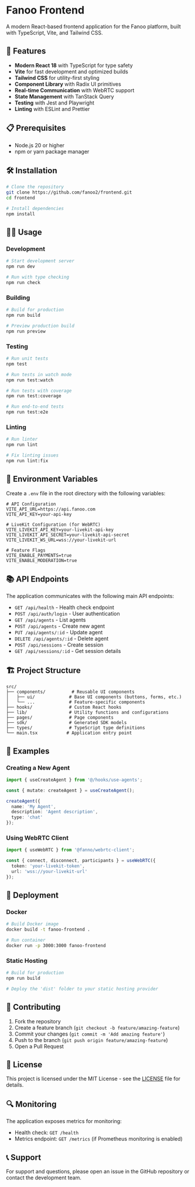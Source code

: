 # Fanoo Frontend

A modern React-based frontend application for the Fanoo platform, built with TypeScript, Vite, and Tailwind CSS.

## 🚀 Features

- **Modern React 18** with TypeScript for type safety
- **Vite** for fast development and optimized builds
- **Tailwind CSS** for utility-first styling
- **Component Library** with Radix UI primitives
- **Real-time Communication** with WebRTC support
- **State Management** with TanStack Query
- **Testing** with Jest and Playwright
- **Linting** with ESLint and Prettier

## 📋 Prerequisites

- Node.js 20 or higher
- npm or yarn package manager

## 🛠️ Installation

```bash
# Clone the repository
git clone https://github.com/fanoo2/frontend.git
cd frontend

# Install dependencies
npm install
```

## 🏃‍♂️ Usage

### Development
```bash
# Start development server
npm run dev

# Run with type checking
npm run check
```

### Building
```bash
# Build for production
npm run build

# Preview production build
npm run preview
```

### Testing
```bash
# Run unit tests
npm test

# Run tests in watch mode
npm run test:watch

# Run tests with coverage
npm run test:coverage

# Run end-to-end tests
npm run test:e2e
```

### Linting
```bash
# Run linter
npm run lint

# Fix linting issues
npm run lint:fix
```

## 🔧 Environment Variables

Create a `.env` file in the root directory with the following variables:

```env
# API Configuration
VITE_API_URL=https://api.fanoo.com
VITE_API_KEY=your-api-key

# LiveKit Configuration (for WebRTC)
VITE_LIVEKIT_API_KEY=your-livekit-api-key
VITE_LIVEKIT_API_SECRET=your-livekit-api-secret
VITE_LIVEKIT_WS_URL=wss://your-livekit-url

# Feature Flags
VITE_ENABLE_PAYMENTS=true
VITE_ENABLE_MODERATION=true
```

## 📚 API Endpoints

The application communicates with the following main API endpoints:

- `GET /api/health` - Health check endpoint
- `POST /api/auth/login` - User authentication
- `GET /api/agents` - List agents
- `POST /api/agents` - Create new agent
- `PUT /api/agents/:id` - Update agent
- `DELETE /api/agents/:id` - Delete agent
- `POST /api/sessions` - Create session
- `GET /api/sessions/:id` - Get session details

## 🏗️ Project Structure

```
src/
├── components/          # Reusable UI components
│   ├── ui/             # Base UI components (buttons, forms, etc.)
│   └── ...             # Feature-specific components
├── hooks/              # Custom React hooks
├── lib/                # Utility functions and configurations
├── pages/              # Page components
├── sdk/                # Generated SDK models
├── types/              # TypeScript type definitions
└── main.tsx           # Application entry point
```

## 🧪 Examples

### Creating a New Agent
```typescript
import { useCreateAgent } from '@/hooks/use-agents';

const { mutate: createAgent } = useCreateAgent();

createAgent({
  name: 'My Agent',
  description: 'Agent description',
  type: 'chat'
});
```

### Using WebRTC Client
```typescript
import { useWebRTC } from '@fanno/webrtc-client';

const { connect, disconnect, participants } = useWebRTC({
  token: 'your-livekit-token',
  url: 'wss://your-livekit-url'
});
```

## 🚀 Deployment

### Docker
```bash
# Build Docker image
docker build -t fanoo-frontend .

# Run container
docker run -p 3000:3000 fanoo-frontend
```

### Static Hosting
```bash
# Build for production
npm run build

# Deploy the 'dist' folder to your static hosting provider
```

## 🤝 Contributing

1. Fork the repository
2. Create a feature branch (`git checkout -b feature/amazing-feature`)
3. Commit your changes (`git commit -m 'Add amazing feature'`)
4. Push to the branch (`git push origin feature/amazing-feature`)
5. Open a Pull Request

## 📄 License

This project is licensed under the MIT License - see the [LICENSE](LICENSE) file for details.

## 🔍 Monitoring

The application exposes metrics for monitoring:

- Health check: `GET /health`
- Metrics endpoint: `GET /metrics` (if Prometheus monitoring is enabled)

## 📞 Support

For support and questions, please open an issue in the GitHub repository or contact the development team.